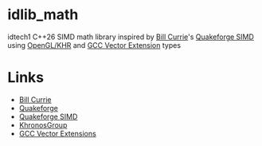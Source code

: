 # idlib_math

idtech1 C++26 SIMD math library inspired by [Bill Currie][1]'s [Quakeforge SIMD][3] using [OpenGL/KHR][4] and [GCC Vector Extension][5] types

# Links

- [Bill Currie][1]
- [Quakeforge][2]
- [Quakeforge SIMD][3]
- [KhronosGroup][4]
- [GCC Vector Extensions][5]

[1]: http://github.com/taniwha
[2]: http://github.com/quakeforge/quakeforge
[3]: http://github.com/quakeforge/quakeforge/tree/master/include/QF/simd
[4]: http://github.com/KhronosGroup
[5]: http://gcc.gnu.org/onlinedocs/gcc/Vector-Extensions.hml
